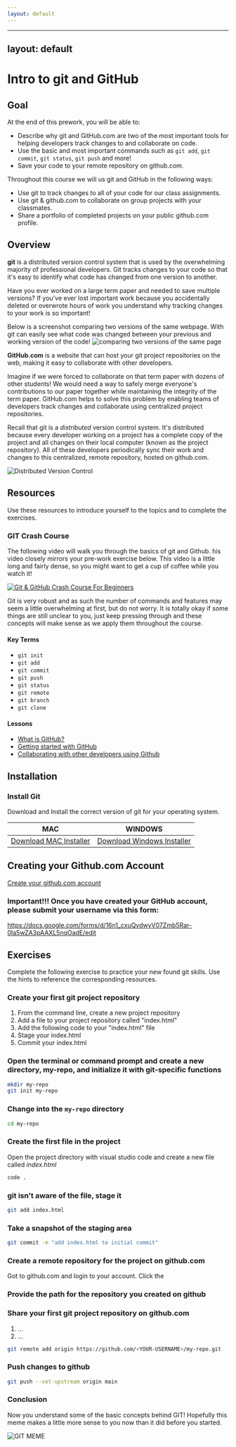 ```yaml
---
layout: default
---
```


---
layout: default
---
# Intro to git and GitHub

## Goal

At the end of this prework, you will be able to:
- Describe why git and GitHub.com are two of the most important tools for helping developers track changes to and collaborate on code.
- Use the basic and most important commands such as `git add`, `git commit`, `git status`, `git push` and more!
- Save your code to your remote repository on github.com.

Throughout this course we will us git and GitHub in the following ways:
- Use git to track changes to all of your code for our class assignments.
- Use git & github.com to collaborate on group projects with your classmates.
- Share a portfolio of completed projects on your public github.com profile.

## Overview

**git** is a distributed version control system that is used by the overwhelming majority of professional developers.  Git tracks changes to your code so that it's easy to identify what code has changed from one version to another.

Have you ever worked on a large term paper and needed to save multiple versions? If you've ever lost important work because you accidentally deleted or overwrote hours of work you understand why tracking changes to your work is so important! 

Below is a screenshot comparing two versions of the same webpage. With git can easily see what code was changed between your previous and working version of the code!
![comparing two versions of the same page](/imgs/module1/git_compare.png)

**GitHub.com** is a website that can host your git project repositories on the web, making it easy to collaborate with other developers.  

Imagine if we were forced to collaborate on that term paper with dozens of other students! We would need a way to safely merge everyone's contributions to our paper together while maintaining the integrity of the term paper. GitHub.com helps to solve this problem by enabling teams of developers track changes and collaborate using centralized project repositories.

Recall that git is a *distributed* version control system. It's distributed because every developer working on a project has a complete copy of the project and all changes on their local computer (known as the project repository). All of these developers periodically sync their work and changes to this centralized, remote repository, hosted on github.com.  

![Distributed Version Control](/imgs/module1/git_distributed.png)

## Resources
Use these resources to introduce yourself to the topics and to complete the exercises.

### GIT Crash Course

The following video will walk you through the basics of git and Github. his video closely mirrors your pre-work exercise below. This video is a little long and fairly dense, so you might want to get a cup of coffee while you watch it!

[![Git & GitHub Crash Course For Beginners](http://i3.ytimg.com/vi/SWYqp7iY_Tc/hqdefault.jpg)](https://www.youtube.com/watch?v=SWYqp7iY_Tc)
<!-- Maybe switch to the shorter https://www.youtube.com/watch?v=USjZcfj8yxE -->

Git is very robust and as such the number of commands and features may seem a little overwhelming at first, but do not worry. It is totally okay if some things are still unclear to you, just keep pressing through and these concepts will make sense as we apply them throughout the course.

#### Key Terms
* `git init`
* `git add`
* `git commit`
* `git push`
* `git status`
* `git remote`
* `git branch`
* `git clone`


#### Lessons
* [What is GitHub?]()
* [Getting started with GitHub]()
* [Collaborating with other developers using Github]()


## Installation

### Install Git
Download and Install the correct version of git for your operating system.

MAC | WINDOWS
|---|---|
[Download MAC Installer](https://sourceforge.net/projects/git-osx-installer/files/) | [Download Windows Installer](https://gitforwindows.org/)

## Creating your Github.com Account
[Create your github.com account](https://github.com/join?ref_cta=Sign+up&ref_loc=header+logged+out&ref_page=%2F&source=header-home)

### Important!!! Once you have created your GitHub account, please submit your username via this form: 

https://docs.google.com/forms/d/16n1_cxuQvdwyV07Zmb5Rar-0la5wZA3pAAXL5nqOadE/edit

## Exercises

Complete the following exercise to practice your new found git skills. Use the hints to reference the corresponding resources.

### Create your first git project repository

1. From the command line, create a new project repository
2. Add a file to your project repository called "index.html"
3. Add the following code to your "index.html" file
4. Stage your index.html
5. Commit your index.html

### Open the terminal or command prompt and create a new directory, my-repo, and initialize it with git-specific functions

```bash
mkdir my-repo
git init my-repo
```

### Change into the `my-repo` directory

```bash
cd my-repo
```

### Create the first file in the project

Open the project directory with visual studio code and create a new file called *index.html*

```bash
code .
```

### git isn't aware of the file, stage it

```bash
git add index.html
```

### Take a snapshot of the staging area

```bash
git commit -m "add index.html to initial commit"
```

### Create a remote repository for the project on github.com

Got to github.com and login to your account.  Click the 

### Provide the path for the repository you created on github

### Share your first git project repository on github.com
1. ...
2. ...

```bash
git remote add origin https://github.com/<YOUR-USERNAME>/my-repo.git
```

### Push changes to github

```bash
git push --set-upstream origin main
```

### Conclusion 
Now you understand some of the basic concepts behind GIT! Hopefully this meme makes a little more sense to you now than it did before you started. 


![GIT MEME](TODO)
